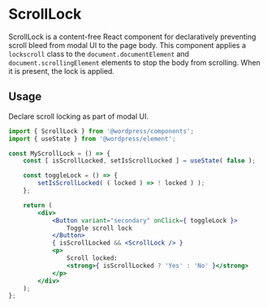 # ScrollLock

ScrollLock is a content-free React component for declaratively preventing scroll bleed from modal UI to the page body. This component applies a `lockscroll` class to the `document.documentElement` and `document.scrollingElement` elements to stop the body from scrolling. When it is present, the lock is applied.

## Usage

Declare scroll locking as part of modal UI.

```jsx
import { ScrollLock } from '@wordpress/components';
import { useState } from '@wordpress/element';

const MyScrollLock = () => {
	const [ isScrollLocked, setIsScrollLocked ] = useState( false );

	const toggleLock = () => {
		setIsScrollLocked( ( locked ) => ! locked ) );
	};

	return (
		<div>
			<Button variant="secondary" onClick={ toggleLock }>
				Toggle scroll lock
			</Button>
			{ isScrollLocked && <ScrollLock /> }
			<p>
				Scroll locked:
				<strong>{ isScrollLocked ? 'Yes' : 'No' }</strong>
			</p>
		</div>
	);
};
```
